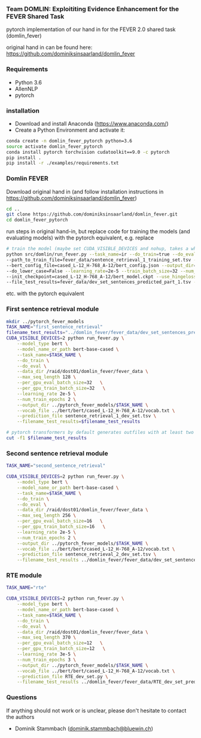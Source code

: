 ### Team DOMLIN: Exploititing Evidence Enhancement for the FEVER Shared Task

pytorch implementation of our hand in for the FEVER 2.0 shared task (domlin_fever)

original hand in can be found here: https://github.com/dominiksinsaarland/domlin_fever


### Requirements
* Python 3.6
* AllenNLP
* pytorch

### installation

* Download and install Anaconda (https://www.anaconda.com/)
* Create a Python Environment and activate it:
```bash 
conda create -n domlin_fever_pytorch python=3.6
source activate domlin_fever_pytorch
conda install pytorch torchvision cudatoolkit==9.0 -c pytorch
pip install .
pip install -r ./examples/requirements.txt
```

### Domlin FEVER

Download original hand in (and follow installation instructions in https://github.com/dominiksinsaarland/domlin_fever)

```bash 
cd ..
git clone https://github.com/dominiksinsaarland/domlin_fever.git
cd domlin_fever_pytorch
```

run steps in original hand-in, but replace code for training the models (and evaluating models) with the pytorch equivalent, e.g. replace 

```bash 
# train the model (maybe set CUDA_VISIBLE_DEVICES and nohup, takes a while)
python src/domlin/run_fever.py --task_name=ir --do_train=true --do_eval=false --do_predict=true \
--path_to_train_file=fever_data/sentence_retrieval_1_training_set.tsv --vocab_file=cased_L-12_H-768_A-12/vocab.txt\
--bert_config_file=cased_L-12_H-768_A-12/bert_config.json --output_dir=fever_models/sentence_retrieval_part_1 --max_seq_length=128\
--do_lower_case=False --learning_rate=2e-5 --train_batch_size=32 --num_train_epochs=2 \
--init_checkpoint=cased_L-12_H-768_A-12/bert_model.ckpt --use_hingeloss=yes --negative_samples=4 \
--file_test_results=fever_data/dev_set_sentences_predicted_part_1.tsv --prediction_file=fever_data/sentence_retrieval_1_dev_set.tsv
```

etc. with the pytorch equivalent

### First sentence retrieval module
```bash 
mkdir ../pytorch_fever_models
TASK_NAME="first_sentence_retrieval"
filename_test_results="../domlin_fever/fever_data/dev_set_sentences_predicted_part_1_pytorch.tsv"
CUDA_VISIBLE_DEVICES=2 python run_fever.py \
    --model_type bert \
    --model_name_or_path bert-base-cased \
    --task_name=$TASK_NAME \
    --do_train \
    --do_eval \
    --data_dir /raid/dost01/domlin_fever/fever_data \
    --max_seq_length 128 \
    --per_gpu_eval_batch_size=32   \
    --per_gpu_train_batch_size=32   \
    --learning_rate 2e-5 \
    --num_train_epochs 2 \
    --output_dir ../pytorch_fever_models/$TASK_NAME \
    --vocab_file ../bert/bert/cased_L-12_H-768_A-12/vocab.txt \
    --prediction_file sentence_retrieval_1_dev_set.tsv \
    --filename_test_results=$filename_test_results

# pytorch transformers by default generates outfiles with at least two columns, we need only the first one
cut -f1 $filename_test_results
```


### Second sentence retrieval module
```bash 
TASK_NAME="second_sentence_retrieval"

CUDA_VISIBLE_DEVICES=2 python run_fever.py \
    --model_type bert \
    --model_name_or_path bert-base-cased \
    --task_name=$TASK_NAME \
    --do_train \
    --do_eval \
    --data_dir /raid/dost01/domlin_fever/fever_data \
    --max_seq_length 256 \
    --per_gpu_eval_batch_size=16   \
    --per_gpu_train_batch_size=16   \
    --learning_rate 2e-5 \
    --num_train_epochs 2 \
    --output_dir ../pytorch_fever_models/$TASK_NAME \
    --vocab_file ../bert/bert/cased_L-12_H-768_A-12/vocab.txt \
    --prediction_file sentence_retrieval_2_dev_set.tsv \
    --filename_test_results ../domlin_fever/fever_data/dev_set_sentences_predicted_part_2_pytorch.tsv
```

### RTE module

```bash 
TASK_NAME="rte"

CUDA_VISIBLE_DEVICES=2 python run_fever.py \
    --model_type bert \
    --model_name_or_path bert-base-cased \
    --task_name=$TASK_NAME \
    --do_train \
    --do_eval \
    --data_dir /raid/dost01/domlin_fever/fever_data \
    --max_seq_length 370 \
    --per_gpu_eval_batch_size=12   \
    --per_gpu_train_batch_size=12   \
    --learning_rate 3e-5 \
    --num_train_epochs 3 \
    --output_dir ../pytorch_fever_models/$TASK_NAME \
    --vocab_file ../bert/bert/cased_L-12_H-768_A-12/vocab.txt \
    --prediction_file RTE_dev_set.py \
    --filename_test_results ../domlin_fever/fever_data/RTE_dev_set_predicted.tsv
```


### Questions

If anything should not work or is unclear, please don't hesitate to contact the authors

* Dominik Stammbach (dominik.stammbach@bluewin.ch)

